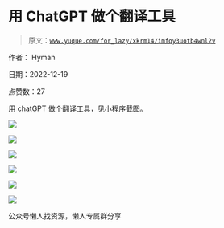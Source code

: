 # 用 ChatGPT 做个翻译工具

> 原文：[`www.yuque.com/for_lazy/xkrm14/imfoy3uotb4wnl2v`](https://www.yuque.com/for_lazy/xkrm14/imfoy3uotb4wnl2v)

作者： Hyman

日期：2022-12-19

点赞数：27

用 chatGPT 做个翻译工具，见小程序截图。

![](img/a1f561425a27df4bb3fb6f154eed8e1a.png)

![](img/43e0b26a117db6405895ce0700422671.png)

![](img/224738471c50aafb7554c73e7df02e57.png)

![](img/29856bb8a27717a721cf9b2544df5396.png)

![](img/13a07c4c4e80b4cdc063fefe9fcb719c.png)

![](img/02817c45f199b174aa467779212cce0c.png)

公众号懒人找资源，懒人专属群分享

